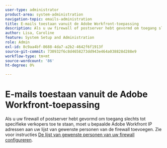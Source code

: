```yaml
---
user-type: administrator
product-area: system-administration
navigation-topic: emails-administration
title: E-mails toestaan vanuit de Adobe Workfront-toepassing
description: Als u uw firewall of postserver hebt gevormd om toegang slechts tot specifieke verkopers toe te staan, moet u bepaalde Adobe Workfront IP adressen aan uw lijst van gewenste personen van de firewall toevoegen. Voor instructies, zie de lijst van gewenste personen van uw firewall vormen.
author: Lisa, Caroline
feature: System Setup and Administration
role: Admin
exl-id: 8c9aa4bf-8688-4da7-a2b2-4642f6f1913f
source-git-commit: 730932f6c8d4658273dd943e464a038828d288e9
workflow-type: tm+mt
source-wordcount: '86'
ht-degree: 0%

---
```


# E-mails toestaan vanuit de Adobe Workfront-toepassing

Als u uw firewall of postserver hebt gevormd om toegang slechts tot specifieke verkopers toe te staan, moet u bepaalde Adobe Workfront IP adressen aan uw lijst van gewenste personen van de firewall toevoegen. Zie voor instructies [De lijst van gewenste personen van uw firewall configureren](../../../administration-and-setup/get-started-wf-administration/configure-your-firewall.md).
